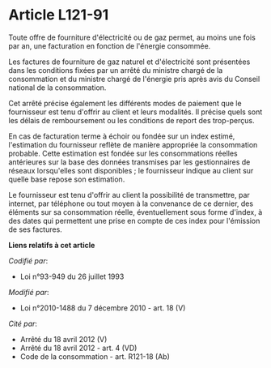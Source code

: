 # Article L121-91

Toute offre de fourniture d'électricité ou de gaz permet, au moins une fois par an, une facturation en fonction de l'énergie
consommée.

Les factures de fourniture de gaz naturel et d'électricité sont présentées dans les conditions fixées par un arrêté du
ministre chargé de la consommation et du ministre chargé de l'énergie pris après avis du Conseil national de la consommation.

Cet arrêté précise également les différents modes de paiement que le fournisseur est tenu d'offrir au client et leurs
modalités. Il précise quels sont les délais de remboursement ou les conditions de report des trop-perçus.

En cas de facturation terme à échoir ou fondée sur un index estimé, l'estimation du fournisseur reflète de manière appropriée
la consommation probable. Cette estimation est fondée sur les consommations réelles antérieures sur la base des données
transmises par les gestionnaires de réseaux lorsqu'elles sont disponibles ; le fournisseur indique au client sur quelle base
repose son estimation.

Le fournisseur est tenu d'offrir au client la possibilité de transmettre, par internet, par téléphone ou tout moyen à la
convenance de ce dernier, des éléments sur sa consommation réelle, éventuellement sous forme d'index, à des dates qui
permettent une prise en compte de ces index pour l'émission de ses factures.

**Liens relatifs à cet article**

_Codifié par_:

  - Loi n°93-949 du 26 juillet 1993

_Modifié par_:

  - Loi n°2010-1488 du 7 décembre 2010 - art. 18 (V)

_Cité par_:

  - Arrêté du 18 avril 2012 (V)
  - Arrêté du 18 avril 2012 - art. 4 (VD)
  - Code de la consommation - art. R121-18 (Ab)
